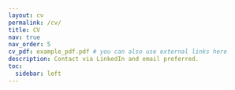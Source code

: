 ```yaml
---
layout: cv
permalink: /cv/
title: CV
nav: true
nav_order: 5
cv_pdf: example_pdf.pdf # you can also use external links here
description: Contact via LinkedIn and email preferred.
toc:
  sidebar: left
---
```

